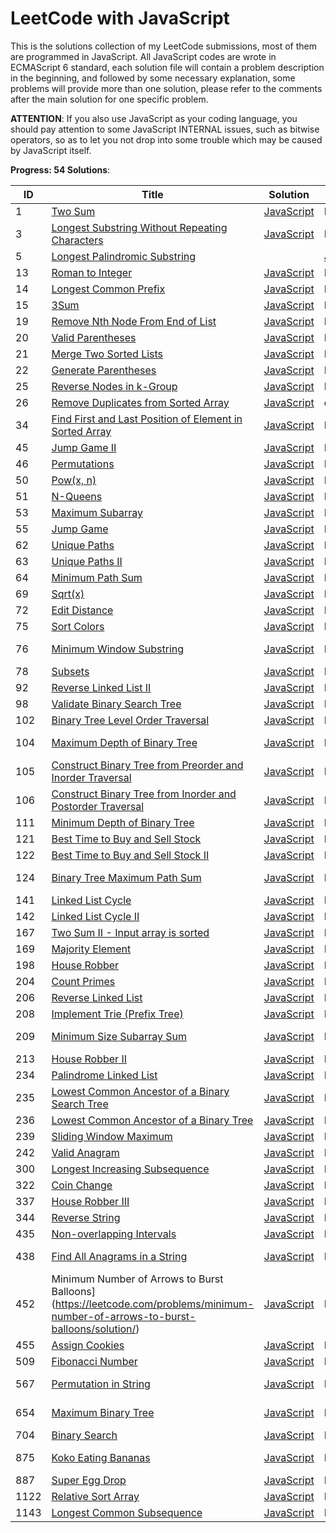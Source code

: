 # LeetCode with JavaScript

This is the solutions collection of my LeetCode submissions, most of them are programmed in JavaScript. All JavaScript codes are wrote in ECMAScript 6 standard, each solution file will contain a problem description in the beginning, and followed by some necessary explanation, some problems will provide more than one solution, please refer to the comments after the main solution for one specific problem.

**ATTENTION**: If you also use JavaScript as your coding language, you should pay attention to some JavaScript INTERNAL issues, such as bitwise operators, so as to let you not drop into some trouble which may be caused by JavaScript itself.

**Progress: 54 Solutions**:

| ID | Title | Solution | Difficulty | category|
|---| ----- | -------- | ---------- |  ------- |
|1|[Two Sum](https://leetcode.com/problems/two-sum/submissions/) | [JavaScript](./src/two-sum/res.js)|Easy|
|3|[Longest Substring Without Repeating Characters](https://leetcode.com/problems/longest-substring-without-repeating-characters/submissions/) | [JavaScript](./src/longest-substring-without-repeating-characters/res.js)|Medium|  sliding window |
|5|[Longest Palindromic Substring](https://leetcode.com/problems/longest-palindromic-substring/submissions/)| | [JavaScript](./src/longest-palindromic-substring/res.js)|Medium| dp |
|13|[Roman to Integer](https://leetcode.com/problems/roman-to-integer/submissions/) | [JavaScript](./src/roman-to-integer/res.js)|Easy|
|14|[Longest Common Prefix](https://leetcode.com/problems/longest-common-prefix/submissions/) | [JavaScript](./src/longest-common-prefix/res.js)|Easy|
|15|[3Sum](https://leetcode.com/problems/3sum/submissions/) | [JavaScript](./src/3sum/res.js)|Medium|
|19|[Remove Nth Node From End of List](https://leetcode.com/problems/remove-nth-node-from-end-of-list/submissions/) | [JavaScript](./src/remove-nth-node-from-end-of-list/submissions/res.js)|Medium|
|20|[Valid Parentheses](https://leetcode.com/problems/valid-parentheses/submissions/) | [JavaScript](./src/valid-parentheses/res.js)|Easy|
|21|[Merge Two Sorted Lists](https://leetcode.com/problems/merge-two-sorted-lists/submissions/) | [JavaScript](./src/merge-two-sorted-lists/res.js)|Easy|
|22|[Generate Parentheses](https://leetcode.com/problems/generate-parentheses/submissions/) | [JavaScript](./src/generate-parentheses/res.js)|Medium|
|25|[Reverse Nodes in k-Group](https://leetcode.com/problems/reverse-nodes-in-k-group/submissions/) | [JavaScript](./src/reverse-nodes-in-k-group/res.js)|Hard| linkedList |
|26|[Remove Duplicates from Sorted Array](https://leetcode.com/problems/remove-duplicates-from-sorted-array/submissions/) | [JavaScript](./src/remove-duplicates-from-sorted-array/res.js)| easy | array |
|34|[Find First and Last Position of Element in Sorted Array](https://leetcode.com/problems/find-first-and-last-position-of-element-in-sorted-array/submissions/) | [JavaScript](./src/find-first-and-last-position-of-element-in-sorted-array/submissions/res.js)|Medium|
|45|[Jump Game II](https://leetcode.com/problems/jump-game-ii/submissions/) | [JavaScript](./src/jump-game-ii/res.js) | Hard | greedy/dp |
|46|[Permutations](https://leetcode.com/problems/permutations/submissions/) | [JavaScript](./src/permutations/res.js)|Medium| back |
|50|[Pow(x, n)](https://leetcode.com/problems/powx-n/submissions/) | [JavaScript](./src/powx-n/res.js)|Medium|
|51|[N-Queens](https://leetcode.com/problems/n-queens/submissions/)| [JavaScript](./src/n-queens/res.js)|Hard| backtrack|
|53|[Maximum Subarray](https://leetcode.com/problems/maximum-subarray/submissions/) | [JavaScript](./src/maximum-subarray/res.js) |Easy | dp |
|55|[Jump Game](https://leetcode.com/problems/jump-game/submissions/) | [JavaScript](./src/jump-game/res.js) | Medium | greedy/dp |
|62|[Unique Paths](https://leetcode.com/problems/unique-paths/submissions/) | [JavaScript](./src/unique-paths/res.js) | Medium | dp |
|63|[Unique Paths II](https://leetcode.com/problems/unique-paths-ii/submissions/) | [JavaScript](./src/unique-paths-ii/res.js) | Medium | dp |
|64|[Minimum Path Sum](https://leetcode.com/problems/minimum-path-sum/submissions/) | [JavaScript](./src//minimum-path-sum/res.js) | Medium | dp |
|69|[Sqrt(x)](https://leetcode.com/problems/sqrtx/submissions/) | [JavaScript](./src/sqrtx/res.js)|Easy|
|72|[Edit Distance](https://leetcode.com/problems/edit-distance/submissions/) | [JavaScript](./src/edit-distance/res.js) | Hard | dp |
|75|[Sort Colors](https://leetcode.com/problems/sort-colors/submissions/) | [JavaScript](./src/sort-colors/res.js) | Medium | sort |
|76|[Minimum Window Substring](https://leetcode.com/problems/minimum-window-substring/submissions/) | [JavaScript](./src/minimum-window-substring/res.js) | Hard | sliding window |
|78|[Subsets](https://leetcode.com/problems/subsets/submissions/) | [JavaScript](./src//subsets/res.js) | Medium | back |
|92|[Reverse Linked List II](https://leetcode.com/problems/reverse-linked-list-ii/submissions/) | [JavaScript](./src/reverse-linked-list-ii/res.js)|Medium| linkedList |
|98|[Validate Binary Search Tree](https://leetcode.com/problems/validate-binary-search-tree/submissions/) | [JavaScript](./src/validate-binary-search-tree/res.js)|Medium|
|102|[Binary Tree Level Order Traversal](https://leetcode.com/problems/binary-tree-level-order-traversal/submissions/) | [JavaScript](./src/binary-tree-level-order-traversal/res.js)|Medium|
|104|[Maximum Depth of Binary Tree](https://leetcode.com/problems/maximum-depth-of-binary-tree/submissions/) | [JavaScript](./src/maximum-depth-of-binary-tree/res.js)|Easy| binary tree |
|105|[Construct Binary Tree from Preorder and Inorder Traversal](https://leetcode.com/problems/construct-binary-tree-from-preorder-and-inorder-traversal/submissions/) | [JavaScript](./src/construct-binary-tree-from-preorder-and-inorder-traversal/res.js)|Medium| binary tree |
|106|[Construct Binary Tree from Inorder and Postorder Traversal](https://leetcode.com/problems/construct-binary-tree-from-inorder-and-postorder-traversal/submissions/) | [JavaScript](./src/construct-binary-tree-from-inorder-and-postorder-traversal/res.js)|Medium| binary tree |
|111|[Minimum Depth of Binary Tree](https://leetcode.com/problems/minimum-depth-of-binary-tree/submissions/) | [JavaScript](./src/minimum-depth-of-binary-tree/res.js)|Easy|
|121|[Best Time to Buy and Sell Stock](https://leetcode.com/problems/best-time-to-buy-and-sell-stock/submissions/) | [JavaScript](./src/best-time-to-buy-and-sell-stock/res.js)|Easy|
|122|[Best Time to Buy and Sell Stock II](https://leetcode.com/problems/best-time-to-buy-and-sell-stock-ii/submissions/) | [JavaScript](./src/best-time-to-buy-and-sell-stock-ii/res.js)|Easy|
|124|[Binary Tree Maximum Path Sum](https://leetcode.com/problems/binary-tree-maximum-path-sum/submissions/) | [JavaScript](./src/binary-tree-maximum-path-sum/res.js)| Hard | binary tree |
|141|[Linked List Cycle](https://leetcode.com/problems/linked-list-cycle/submissions/) | [JavaScript](./src/linked-list-cycle/res.js)|Easy|
|142|[Linked List Cycle II](https://leetcode.com/problems/linked-list-cycle-ii//submissions/) | [JavaScript](./src/linked-list-cycle-ii//res.js)|Medium|
|167|[Two Sum II - Input array is sorted](https://leetcode.com/problems/two-sum-ii-input-array-is-sorted/submissions/) | [JavaScript](./src/two-sum-ii-input-array-is-sorted/res.js)|Easy|
|169|[Majority Element](https://leetcode.com/problems/majority-element/submissions/) | [JavaScript](./src/majority-element/res.js)|Easy|
|198|[House Robber](https://leetcode.com/problems/house-robber/submissions/) | [JavaScript](./src/house-robber/res.js)| Easy | dp |
|204|[Count Primes](https://leetcode.com/problems/count-primes/submissions/) | [JavaScript](./src/count-primes/res.js)| Easy | 
|206|[Reverse Linked List](https://leetcode.com/problems/reverse-linked-list/submissions/) | [JavaScript](./src/reverse-linked-list/res.js)| Easy | linkedlist |
|208|[Implement Trie (Prefix Tree)](https://leetcode.com/problems/implement-trie-prefix-tree/submissions/) | [JavaScript](./src/implement-trie-prefix-tree/res.js)|Medium|
|209|[Minimum Size Subarray Sum](https://leetcode.com/problems/minimum-size-subarray-sum/submissions/) | [JavaScript](./src/minimum-size-subarray-sum/res.js)| Medium| sliding window |
|213|[House Robber II](https://leetcode.com/problems/house-robber-ii/submissions/) | [JavaScript](./src/house-robber-ii/res.js)|Medium| dp |
|234|[Palindrome Linked List](https://leetcode.com/problems/palindrome-linked-list/submissions/) | [JavaScript](./src/palindrome-linked-list/res.js)|Easy| linkedList |
|235|[Lowest Common Ancestor of a Binary Search Tree](https://leetcode.com/problems/lowest-common-ancestor-of-a-binary-search-tree/submissions/) | [JavaScript](./src/lowest-common-ancestor-of-a-binary-search-tree/res.js)|Easy|
|236|[Lowest Common Ancestor of a Binary Tree](https://leetcode.com/problems/lowest-common-ancestor-of-a-binary-tree/submissions/) | [JavaScript](./src/lowest-common-ancestor-of-a-binary-tree/res.js)|Medium|
|239|[Sliding Window Maximum](https://leetcode.com/problems/sliding-window-maximum/submissions/) | [JavaScript](./src/sliding-window-maximum/res.js)|Hard|
|242|[Valid Anagram](https://leetcode.com/problems/valid-anagram/submissions/) | [JavaScript](./src/valid-anagram/res.js)|Easy|
|300|[Longest Increasing Subsequence](https://leetcode.com/problems/longest-increasing-subsequence/submissions/)| [JavaScript](./src/longest-increasing-subsequence/res.js) | Medium| dp |
|322|[Coin Change](https://leetcode.com/problems/coin-change/solution/) | [JavaScript](./src/coin-change/res.js) | Medium| dp |
|337|[House Robber III](https://leetcode.com/problems/house-robber-iii/submissions/) |  [JavaScript](./src/house-robber-iii/res.js) | Medium | dp |
|344|[Reverse String](https://leetcode.com/problems/reverse-string/submissions/) |  [JavaScript](./src/reverse-string/res.js) | Easy |
|435|[Non-overlapping Intervals](https://leetcode.com/problems/non-overlapping-intervals/solution/) | [JavaScript](./src/non-overlapping-intervals/res.js) | Medium| greedy |
|438|[Find All Anagrams in a String](https://leetcode.com/problems/find-all-anagrams-in-a-string/solution/) | [JavaScript](./src/find-all-anagrams-in-a-string/res.js) | Medium| sliding window |
|452|Minimum Number of Arrows to Burst Balloons](https://leetcode.com/problems/minimum-number-of-arrows-to-burst-balloons/solution/) | [JavaScript](./src/minimum-number-of-arrows-to-burst-balloons/res.js) | Medium| greedy |
|455|[Assign Cookies](https://leetcode.com/problems/assign-cookies/submissions/) |  [JavaScript](./src/assign-cookies/res.js) | Easy | greedy |
|509|[Fibonacci Number](https://leetcode.com/problems/fibonacci-number/submissions/) | [JavaScript](./src/fibonacci-number/res.js)|Easy|
|567|[Permutation in String](https://leetcode.com/problems/permutation-in-string/submissions/) | [JavaScript](./src/permutation-in-string/res.js)|Medium| sliding window |
|654|[Maximum Binary Tree](https://leetcode.com/problems/maximum-binary-tree/submissions/) | [JavaScript](./src/maximum-binary-tree/res.js)| Medium| binary tree |
|704|[Binary Search](https://leetcode.com/problems/binary-search/submissions/) | [JavaScript](./src/binary-search/res.js)|Easy|
|875|[Koko Eating Bananas](https://leetcode.com/problems/koko-eating-bananas/submissions/) | [JavaScript](./src/koko-eating-bananas/res.js)|Medium| binary search |
|887|[Super Egg Drop](https://leetcode.com/problems/super-egg-drop/submissions/) | [JavaScript](./src/super-egg-drop/res.js)|Hard|
|1122|[Relative Sort Array](https://leetcode.com/problems/relative-sort-array/submissions/) | [JavaScript](./src/relative-sort-array/res.js)|Easy|
|1143|[Longest Common Subsequence](https://leetcode.com/problems/longest-common-subsequence/submissions/) | [JavaScript](./src/longest-common-subsequence/res.js)| Medium |dp|
